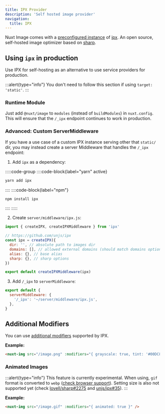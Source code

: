 ```yaml
---
title: IPX Provider
description: 'Self hosted image provider'
navigation:
  title: IPX
---
```


Nuxt Image comes with a [preconfigured instance](/getting-started/providers#default-provider) of [ipx](https://github.com/unjs/ipx). An open source, self-hosted image optimizer based on [sharp](https://github.com/lovell/sharp).

## Using `ipx` in production

Use IPX for self-hosting as an alternative to use service providers for production.

:::alert{type="info"}
You don't need to follow this section if using `target: 'static'`.
:::

### Runtime Module

Just add `@nuxt/image` to `modules` (instead of `buildModules`) in `nuxt.config`. This will ensure that the `/_ipx` endpoint continues to work in production.

### Advanced: Custom ServerMiddleware

If you have a use case of a custom IPX instance serving other that `static/` dir, you may instead create a server Middleware that handles the `/_ipx` endpoint:

1. Add `ipx` as a dependency:

:::::code-group
::::code-block{label="yarn" active}

```bash
yarn add ipx
```

::::
::::code-block{label="npm"}

```bash
npm install ipx
```

::::
:::::

2. Create `server/middleware/ipx.js`:

```js [server/middleware/ipx.js]
import { createIPX, createIPXMiddleware } from 'ipx'

// https://github.com/unjs/ipx
const ipx = createIPX({
  dir: '', // absolute path to images dir
  domains: [], // allowed external domains (should match domains option in nuxt.config)
  alias: {}, // base alias
  sharp: {}, // sharp options
})

export default createIPXMiddleware(ipx)
```

3. Add `/_ipx` to `serverMiddleware`:

```js [nuxt.config.js]
export default {
  serverMiddleware: {
    '/_ipx': '~/server/middleware/ipx.js',
  },
}
```

## Additional Modifiers

You can use [additional modifiers](https://github.com/unjs/ipx/#modifiers) supported by IPX.

**Example:**

```html
<nuxt-img src="/image.png" :modifiers="{ grayscale: true, tint: '#00DC82' }" />
```

### Animated Images

:::alert{type="info"}
This feature is currently experimental. When using, `gif` format is converted to `webp`
([check browser support](https://caniuse.com/webp)). Setting size is also not supported yet (check [lovell/sharp#2275](https://github.com/lovell/sharp/issues/2275) and [unjs/ipx#35](https://github.com/unjs/ipx/issues/35)).
:::

**Example:**

```html
<nuxt-img src="/image.gif" :modifiers="{ animated: true }" />
```
